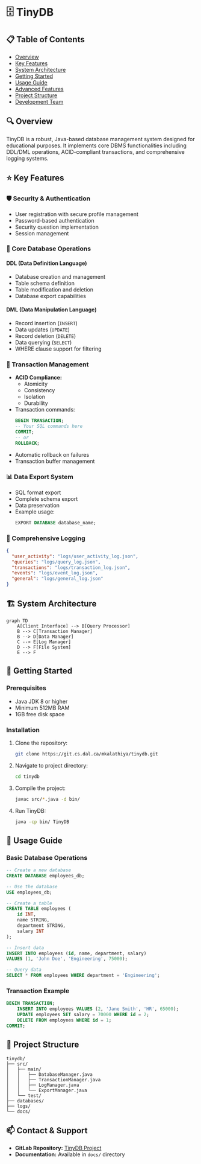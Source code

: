 # 🗄️ TinyDB



## 📋 Table of Contents
- [Overview](#overview)
- [Key Features](#key-features)
- [System Architecture](#system-architecture)
- [Getting Started](#getting-started)
- [Usage Guide](#usage-guide)
- [Advanced Features](#advanced-features)
- [Project Structure](#project-structure)
- [Development Team](#development-team)

## 🔍 Overview
TinyDB is a robust, Java-based database management system designed for educational purposes. It implements core DBMS functionalities including DDL/DML operations, ACID-compliant transactions, and comprehensive logging systems.

## ⭐ Key Features

### 🛡️ Security & Authentication
- User registration with secure profile management
- Password-based authentication
- Security question implementation
- Session management

### 💽 Core Database Operations
#### DDL (Data Definition Language)
- Database creation and management
- Table schema definition
- Table modification and deletion
- Database export capabilities

#### DML (Data Manipulation Language)
- Record insertion (`INSERT`)
- Data updates (`UPDATE`)
- Record deletion (`DELETE`)
- Data querying (`SELECT`)
- WHERE clause support for filtering

### 🔄 Transaction Management
- **ACID Compliance:**
  - Atomicity
  - Consistency
  - Isolation
  - Durability
- Transaction commands:
  ```sql
  BEGIN TRANSACTION;
  -- Your SQL commands here
  COMMIT;
  -- or
  ROLLBACK;
  ```
- Automatic rollback on failures
- Transaction buffer management

### 📊 Data Export System
- SQL format export
- Complete schema export
- Data preservation
- Example usage:
  ```sql
  EXPORT DATABASE database_name;
  ```

### 📝 Comprehensive Logging
```json
{
  "user_activity": "logs/user_activity_log.json",
  "queries": "logs/query_log.json",
  "transactions": "logs/transaction_log.json",
  "events": "logs/event_log.json",
  "general": "logs/general_log.json"
}
```

## 🏗️ System Architecture

```mermaid
graph TD
    A[Client Interface] --> B[Query Processor]
    B --> C[Transaction Manager]
    B --> D[Data Manager]
    C --> E[Log Manager]
    D --> F[File System]
    E --> F
```

## 🚀 Getting Started

### Prerequisites
- Java JDK 8 or higher
- Minimum 512MB RAM
- 1GB free disk space

### Installation
1. Clone the repository:
   ```bash
   git clone https://git.cs.dal.ca/mkalathiya/tinydb.git
   ```
2. Navigate to project directory:
   ```bash
   cd tinydb
   ```
3. Compile the project:
   ```bash
   javac src/*.java -d bin/
   ```
4. Run TinyDB:
   ```bash
   java -cp bin/ TinyDB
   ```

## 📖 Usage Guide

### Basic Database Operations
```sql
-- Create a new database
CREATE DATABASE employees_db;

-- Use the database
USE employees_db;

-- Create a table
CREATE TABLE employees (
    id INT,
    name STRING,
    department STRING,
    salary INT
);

-- Insert data
INSERT INTO employees (id, name, department, salary) 
VALUES (1, 'John Doe', 'Engineering', 75000);

-- Query data
SELECT * FROM employees WHERE department = 'Engineering';
```

### Transaction Example
```sql
BEGIN TRANSACTION;
    INSERT INTO employees VALUES (2, 'Jane Smith', 'HR', 65000);
    UPDATE employees SET salary = 70000 WHERE id = 2;
    DELETE FROM employees WHERE id = 1;
COMMIT;
```

## 📁 Project Structure
```
tinydb/
├── src/
│   ├── main/
│   │   ├── DatabaseManager.java
│   │   ├── TransactionManager.java
│   │   ├── LogManager.java
│   │   └── ExportManager.java
│   └── test/
├── databases/
├── logs/
└── docs/
```



## 📫 Contact & Support
- **GitLab Repository:** [TinyDB Project](https://git.cs.dal.ca/mkalathiya/tinydb)
- **Documentation:** Available in `docs/` directory


